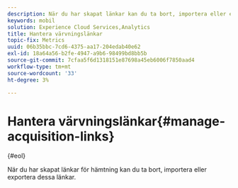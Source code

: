 ```yaml
---
description: När du har skapat länkar kan du ta bort, importera eller exportera dem.
keywords: mobil
solution: Experience Cloud Services,Analytics
title: Hantera värvningslänkar
topic-fix: Metrics
uuid: 06b35bbc-7cd6-4375-aa17-204edab40e62
exl-id: 18a64a56-b2fe-4947-a9b6-98499bd8bb5b
source-git-commit: 7cfaa5f6d1318151e87698a45eb6006f7850aad4
workflow-type: tm+mt
source-wordcount: '33'
ht-degree: 3%

---
```


# Hantera värvningslänkar{#manage-acquisition-links}

{#eol}

När du har skapat länkar för hämtning kan du ta bort, importera eller exportera dessa länkar.
